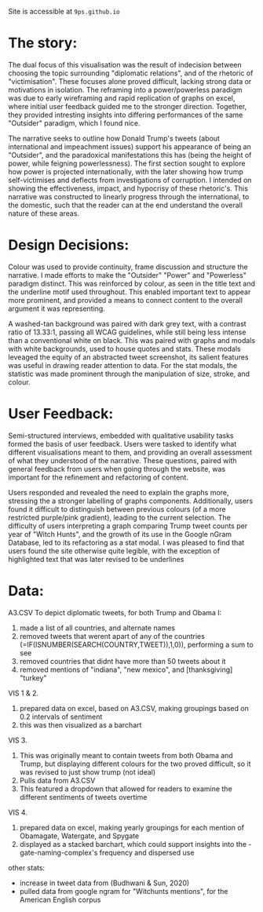 Site is accessible at `9ps.github.io`

# The story:

The dual focus of this visualisation was the result of indecision between choosing the topic surrounding "diplomatic relations", and of the rhetoric of "victimisation". These focuses alone proved difficult, lacking strong data or motivations in isolation. The reframing into a power/powerless paradigm was due to early wireframing and rapid replication of graphs on excel, where initial user feedback guided me to the stronger direction. Together, they provided intresting insights into differing performances of the same "Outsider" paradigm, which I found nice. 

The narrative seeks to outline how Donald Trump's tweets (about international and impeachment issues) support his appearance of being an "Outsider", and the paradoxical manifestations this has (being the height of power, while feigning powerlessness). The first section sought to explore how power is projected internationally, with the later showing how trump self-victimises and deflects from investigations of corruption. I intended on showing the effectiveness, impact, and hypocrisy of these rhetoric's. This narrative was constructed to linearly progress through the international, to the domestic, such that the reader can at the end understand the overall nature of these areas.


# Design Decisions:

Colour was used to provide continuity, frame discussion and structure the narrative. I made efforts to make the "Outsider" "Power" and "Powerless" paradigm distinct. This was reinforced by colour, as seen in the title text and the underline motif used throughout. This enabled important text to appear more prominent, and provided a means to connect content to the overall argument it was representing.

A washed-tan background was paired with dark grey text, with a contrast ratio of 13.33:1, passing all WCAG guidelines, while still being less intense than a conventional white on black. This was paired with graphs and modals with white backgrounds, used to house quotes and stats. These modals leveaged the equity of an abstracted tweet screenshot, its salient features was useful in drawing reader attention to data. For the stat modals, the statistic was made prominent through the manipulation of size, stroke, and colour.

# User Feedback:

Semi-structured interviews, embedded with qualitative usability tasks formed the basis of user feedback. Users were tasked to identify what different visualisations meant to them, and providing an overall assessment of what they understood of the narrative. These questions, paired with general feedback from users when going through the website, was important for the refinement and refactoring of content.

Users responded and revealed the need to explain the graphs more, stressing the a stronger labelling of graphs components. Additionally, users found it difficult to distinguish between previous colours (of a more restricted purple/pink gradient), leading to the current selection. The difficulty of users interpreting a graph comparing Trump tweet counts per year of "Witch Hunts", and the growth of its use in the Google nGram Database, led to its refactoring as a stat modal. I was pleased to find that users found the site otherwise quite legible, with the exception of highlighted text that was later revised to be underlines

# Data:

A3.CSV
To depict diplomatic tweets, for both Trump and Obama I: 
1. made a list of all countries, and alternate names
2. removed tweets that werent apart of any of the countries (=IF(ISNUMBER(SEARCH(COUNTRY,TWEET)),1,0)), performing a sum to see
3. removed countries that didnt have more than 50 tweets about it
4. removed mentions of "indiana", "new mexico", and [thanksgiving] "turkey"

VIS 1 & 2.
1. prepared data on excel, based on A3.CSV, making groupings based on 0.2 intervals of sentiment
2. this was then visualized as a barchart

VIS 3.
1. This was originally meant to contain tweets from both Obama and Trump, but displaying different colours for the two proved difficult, so it was revised to just show trump (not ideal)
2. Pulls data from A3.CSV
3. This featured a dropdown that allowed for readers to examine the different sentiments of tweets overtime

VIS 4.
1. prepared data on excel, making yearly groupings for each mention of Obamagate, Watergate, and Spygate
2. displayed as a stacked barchart, which could support insights into the -gate-naming-complex's frequency and dispersed use

other stats:
* increase in tweet data from (Budhwani & Sun, 2020)
* pulled data from google ngram for "Witchunts mentions", for the American English corpus
